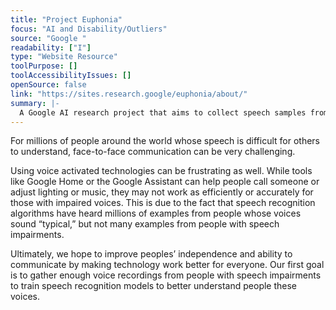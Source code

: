 ```yaml
---
title: "Project Euphonia"
focus: "AI and Disability/Outliers"
source: "Google "
readability: ["I"]
type: "Website Resource"
toolPurpose: []
toolAccessibilityIssues: []
openSource: false
link: "https://sites.research.google/euphonia/about/"
summary: |-
  A Google AI research project that aims to collect speech samples from people with dysarthric speech to improve speech recognition models.
---
```

For millions of people around the world whose speech is difficult for others to understand, face-to-face communication can be very challenging.

Using voice activated technologies can be frustrating as well. While tools like Google Home or the Google Assistant can help people call someone or adjust lighting or music, they may not work as efficiently or accurately for those with impaired voices. This is due to the fact that speech recognition algorithms have heard millions of examples from people whose voices sound “typical,” but not many examples from people with speech impairments.

Ultimately, we hope to improve peoples’ independence and ability to communicate by making technology work better for everyone.  Our first goal is to gather enough voice recordings from people with speech impairments to train speech recognition models to better understand people these voices.
